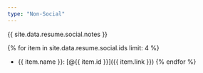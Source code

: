 ```yaml
---
type: "Non-Social"
---
```


{{ site.data.resume.social.notes }}

{% for item in site.data.resume.social.ids limit: 4 %}
* {{ item.name }}: [@{{ item.id }}]({{ item.link }})
{% endfor %}